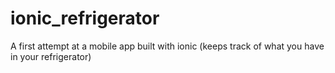 # ionic_refrigerator
A first attempt at a mobile app built with ionic (keeps track of what you have in your refrigerator)

